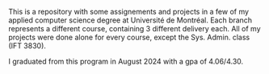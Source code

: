 This is a repository with some assignements and projects in a few of my applied computer science degree at Université de Montréal.
Each branch represents a different course, containing 3 different delivery each.
All of my projects were done alone for every course, except the Sys. Admin. class (IFT 3830).

I graduated from this program in August 2024 with a gpa of 4.06/4.30.
